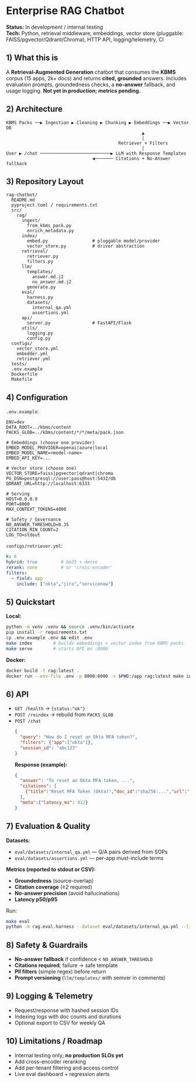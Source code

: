 # Enterprise RAG Chatbot

**Status:** In development / internal testing  
**Tech:** Python, retrieval middleware, embeddings, vector store (pluggable: FAISS/pgvector/Qdrant/Chroma), HTTP API, logging/telemetry, CI

## 1) What this is
A **Retrieval-Augmented Generation** chatbot that consumes the **KBMS** corpus (15 apps, 2k+ docs) and returns **cited, grounded** answers. Includes evaluation prompts, groundedness checks, a **no-answer** fallback, and usage logging. **Not yet in production; metrics pending.**

## 2) Architecture

```
KBMS Packs ──▶ Ingestion ▶ Cleaning ▶ Chunking ▶ Embeddings ──▶ Vector DB
                                                    ▲
                                                    │
                                           Retriever + Filters
                                                    │
User ▶ /chat ───────────────────────────▶ LLM with Response Templates
                                 ◀─────── Citations + No-Answer fallback
```

## 3) Repository Layout

```
rag-chatbot/
  README.md
  pyproject.toml / requirements.txt
  src/
    rag/
      ingest/
        from_kbms_pack.py
        enrich_metadata.py
      index/
        embed.py                 # pluggable model/provider
        vector_store.py          # driver abstraction
      retrieval/
        retriever.py
        filters.py
      llm/
        templates/
          answer.md.j2
          no_answer.md.j2
        generate.py
      eval/
        harness.py
        datasets/
          internal_qa.yml
          assertions.yml
      api/
        server.py                # FastAPI/Flask
      utils/
        logging.py
        config.py
  configs/
    vector_store.yml
    embedder.yml
    retriever.yml
  tests/
  .env.example
  Dockerfile
  Makefile
```

## 4) Configuration

`.env.example`:
```
ENV=dev
DATA_ROOT=../kbms/content
PACKS_GLOB=../kbms/content/*/*/meta/pack.json

# Embeddings (choose one provider)
EMBED_MODEL_PROVIDER=openai|azure|local
EMBED_MODEL_NAME=<model-name>
EMBED_API_KEY=...

# Vector store (choose one)
VECTOR_STORE=faiss|pgvector|qdrant|chroma
PG_DSN=postgresql://user:pass@host:5432/db
QDRANT_URL=http://localhost:6333

# Serving
HOST=0.0.0.0
PORT=8000
MAX_CONTEXT_TOKENS=4000

# Safety / Governance
NO_ANSWER_THRESHOLD=0.35
CITATION_MIN_COUNT=2
LOG_TO=stdout
```

`configs/retriever.yml`:
```yaml
k: 6
hybrid: true         # bm25 + dense
rerank: none         # or 'cross-encoder'
filters:
  - field: app
    include: ["okta","jira","servicenow"]
```

## 5) Quickstart

**Local:**
```bash
python -m venv .venv && source .venv/bin/activate
pip install -r requirements.txt
cp .env.example .env && edit .env
make index        # builds embeddings + vector index from KBMS packs
make serve        # starts API on :8000
```

**Docker:**
```bash
docker build -t rag:latest .
docker run --env-file .env -p 8000:8000 -v $PWD:/app rag:latest make index serve
```

## 6) API

- `GET /health` → `{status:"ok"}`
- `POST /reindex` → rebuild from `PACKS_GLOB`
- `POST /chat`
  ```json
  {
    "query": "How do I reset an Okta MFA token?",
    "filters": {"app":["okta"]},
    "session_id": "abc123"
  }
  ```
  **Response (example):**
  ```json
  {
    "answer": "To reset an Okta MFA token, ...",
    "citations": [
      {"title":"Reset MFA Token (Okta)","doc_id":"sha256:...","url":"..."}
    ],
    "meta":{"latency_ms": 812}
  }
  ```

## 7) Evaluation & Quality

**Datasets:**
- `eval/datasets/internal_qa.yml` — Q/A pairs derived from SOPs
- `eval/datasets/assertions.yml` — per-app must-include terms

**Metrics (reported to stdout or CSV):**
- **Groundedness** (source-overlap)
- **Citation coverage** (≥2 required)
- **No-answer precision** (avoid hallucinations)
- **Latency p50/p95**

Run:
```bash
make eval
python -m rag.eval.harness --dataset eval/datasets/internal_qa.yml --limit 100
```

## 8) Safety & Guardrails

- **No-answer fallback** if confidence < `NO_ANSWER_THRESHOLD`
- **Citations required**; failure → safe template
- **PII filters** (simple regex) before return
- **Prompt versioning** (`llm/templates/` with semver in comments)

## 9) Logging & Telemetry

- Request/response with hashed session IDs
- Indexing logs with doc counts and durations
- Optional export to CSV for weekly QA

## 10) Limitations / Roadmap

- Internal testing only; **no production SLOs yet**
- Add cross-encoder reranking
- Add per-tenant filtering and access control
- Live eval dashboard + regression alerts
